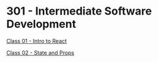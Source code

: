 # 301 - Intermediate Software Development

[Class 01 - Intro to React](class01.md)

[Class 02 - State and Props](class02.md)
